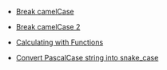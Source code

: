 * [Break camelCase](https://github.com/lndgalante/codewars-katas/tree/master/5-kyu/Break%20camelCase)

- [Break camelCase 2](https://github.com/lndgalante/codewars-katas/tree/master/5-kyu/Break%20camelCase%202)

* [Calculating with Functions](https://github.com/lndgalante/codewars-katas/tree/master/5-kyu/Calculating%20with%20Functions)

- [Convert PascalCase string into snake_case](https://github.com/lndgalante/codewars-katas/tree/master/5-kyu/Convert%20PascalCase%20string%20into%20snake_case)
